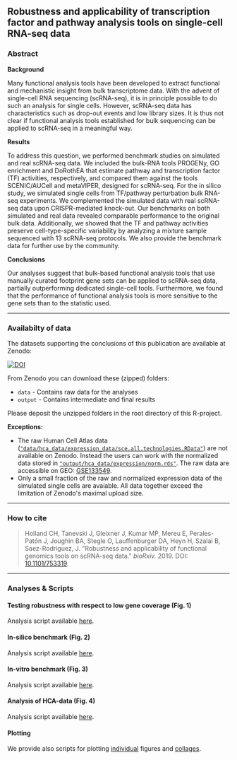 ## Robustness and applicability of transcription factor and pathway analysis tools on single-cell RNA-seq data

### Abstract
**Background**

Many functional analysis tools have been developed to extract functional and mechanistic insight from bulk transcriptome data. With the advent of single-cell RNA sequencing (scRNA-seq), it is in principle possible to do such an analysis for single cells. However, scRNA-seq data has characteristics such as drop-out events and low library sizes. It is thus not clear if functional analysis tools established for bulk sequencing can be applied to scRNA-seq in a meaningful way.

**Results**

To address this question, we performed benchmark studies on simulated and real scRNA-seq data. We included the bulk-RNA tools PROGENy, GO enrichment and DoRothEA that estimate pathway and transcription factor (TF) activities, respectively, and compared them against the tools SCENIC/AUCell and metaVIPER, designed for scRNA-seq. For the in silico study, we simulated single cells from TF/pathway perturbation bulk RNA-seq experiments. We complemented the simulated data with real scRNA-seq data upon CRISPR-mediated knock-out. Our benchmarks on both simulated and real data revealed comparable performance to the original bulk data. Additionally, we showed that the TF and pathway activities preserve cell-type-specific variability by analyzing a mixture sample sequenced with 13 scRNA-seq protocols. We also provide the benchmark data for further use by the community.

**Conclusions**

Our analyses suggest that bulk-based functional analysis tools that use manually curated footprint gene sets can be applied to scRNA-seq data, partially outperforming dedicated single-cell tools. Furthermore, we found that the performance of functional analysis tools is more sensitive to the gene sets than to the statistic used.


***

### Availabilty of data
The datasets supporting the conclusions of this publication are available at Zenodo:

[![DOI](https://zenodo.org/badge/DOI/10.5281/zenodo.3564179.svg)](https://doi.org/10.5281/zenodo.3564179)

From Zenodo you can download these (zipped) folders: 

 * `data` - Contains raw data for the analyses
 * `output` - Contains intermediate and final results
 
 Please deposit the unzipped folders in the root directory of this R-project.
 
 **Exceptions:**
 
 * The raw Human Cell Atlas data ([`"data/hca_data/expression_data/sce.all.technologies.RData"`](https://github.com/saezlab/FootprintMethods_on_scRNAseq/blob/master/analyses/hca_data_analysis.Rmd#L56)) are not available on Zenodo. Instead the users can work with the normalized data stored in [`"output/hca_data/expression/norm.rds"`](https://github.com/saezlab/FootprintMethods_on_scRNAseq/blob/master/analyses/hca_data_analysis.Rmd#L205). The raw data are accessible on GEO: [GSE133549](https://www.ncbi.nlm.nih.gov/geo/query/acc.cgi?acc=GSE133549).
 * Only a small fraction of the raw and normalized expression data of the simulated single cells are  avaiable. All data together exceed the limitation of Zenodo's maximal upload size.

***

### How to cite
> Holland CH, Tanevski J, Gleixner J, Kumar MP, Mereu E, Perales-Patón J, Joughin BA, Stegle O, Lauffenburger DA, Heyn H, Szalai B, Saez-Rodriguez, J. "Robustness and applicability of functional genomics tools on scRNA-seq data." _bioRxiv._ 2019. DOI: [10.1101/753319](https://doi.org/10.1101/753319).

***

### Analyses & Scripts
#### Testing robustness with respect to low gene coverage (Fig. 1)
Analysis script available [here](https://github.com/saezlab/FootprintMethods_on_scRNAseq/blob/master/analyses/general_robustness.Rmd).

#### In-silico benchmark (Fig. 2)
Analysis script available [here](https://github.com/saezlab/FootprintMethods_on_scRNAseq/blob/master/analyses/in_silico_benchmark.Rmd).

#### In-vitro benchmark (Fig. 3)
Analysis script available [here](https://github.com/saezlab/FootprintMethods_on_scRNAseq/blob/master/analyses/in_vitro_benchmark.Rmd).

#### Analysis of HCA-data (Fig. 4)
Analysis script available [here](https://github.com/saezlab/FootprintMethods_on_scRNAseq/blob/master/analyses/hca_data_analysis.Rmd).

#### Plotting
We provide also scripts for plotting [individual](https://github.com/saezlab/FootprintMethods_on_scRNAseq/blob/master/analyses/plot_figures.Rmd) figures and [collages](https://github.com/saezlab/FootprintMethods_on_scRNAseq/blob/master/analyses/figure_arrangement.Rmd).
